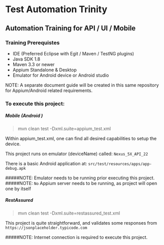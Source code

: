 # Test Automation Trinity
## Automation Training for API / UI / Mobile

### Training Prerequistes

- IDE (Preferred Eclipse with Egit / Maven / TestNG plugins)
- Java SDK 1.8
- Maven 3.3 or newer
- Appium Standalone & Desktop
- Emulator for Android device or Android studio

NOTE: A separate document guide will be created in this same repository for Appium/Android related requirements.


### To execute this project:
##### Mobile (Android )
> mvn clean test -Dxml.suite=appium_test.xml

Within appium_test.xml, one can find all desired capabilities to setup the device.

This project runs on emulator (deviceName) called: `Nexus_5X_API_22`

There is a basic Android application at: `src/test/resources/apps/app-debug.apk`


#####NOTE: Emulator needs to be running prior executing this project.
#####NOTE: `No` Appium server needs to be running, as project will open one by itself 


##### RestAssured
> mvn clean test -Dxml.suite=restassured_test.xml

This project is quite straightforward, and validates some responses from `https://jsonplaceholder.typicode.com`

#####NOTE: Internet connection is required to execute this project.
